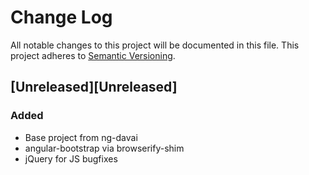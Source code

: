 # Change Log
All notable changes to this project will be documented in this file. This project adheres to [Semantic Versioning](http://semver.org/).


## [Unreleased][Unreleased]
### Added
- Base project from ng-davai
- angular-bootstrap via browserify-shim
- jQuery for JS bugfixes
